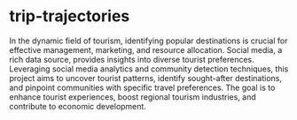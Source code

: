# trip-trajectories
In the dynamic field of tourism, identifying popular destinations is crucial for effective management, marketing, and resource allocation. Social media, a rich data source, provides insights into diverse tourist preferences. Leveraging social media analytics and community detection techniques, this project aims to uncover tourist patterns, identify sought-after destinations, and pinpoint communities with specific travel preferences. The goal is to enhance tourist experiences, boost regional tourism industries, and contribute to economic development.
